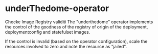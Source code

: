 # underThedome-operator
Checke Image Registry validiti
The "underthedome" operator implements the control of the goodness of the registry of origin of the deployment, deploymentconfig and statefulset images.

If the control is invalid (based on the operator configuration), scale the resources involved to zero and note the resource as "jailed".

